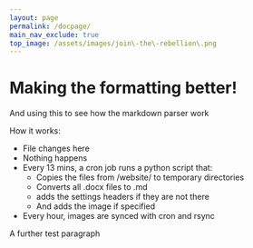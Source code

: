 ```yaml
---
layout: page
permalink: /docpage/
main_nav_exclude: true
top_image: /assets/images/join\-the\-rebellion\.png
---
```



# Making the formatting better\!

And using this to see how the markdown parser work

How it works:

- File changes here
- Nothing happens
- Every 13 mins, a cron job runs a python script that:
	- Copies the files from /website/ to temporary directories
	- Converts all \.docx files to \.md
	- adds the settings headers if they are not there
	- And adds the image if specified
- Every hour, images are synced with cron and rsync

A further test paragraph

